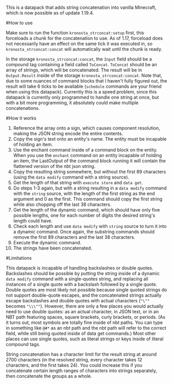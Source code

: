 This is a datapack that adds string concatenation into vanilla Minecraft, which is now possible as of update 1.19.4.

#How to use

Make sure to run the function `kronosta_strconcat:setup` first, this forceloads a chunk for the concatenation to use. As of 1.17, forceload does not necessarily have an effect on the same tick it was executed in, so `kronosta_strconcat:concat` will automatically wait until the chunk is ready.

In the storage `kronosta_strconcat:concat`, the `Input` field should be a compound tag containing a field called `ToConcat`. `ToConcat` should be an array of strings, which will be concatenated. The result will be in `Output.Result` inside of the storage `kronosta_strconcat:concat`. Note that, due to some nuances of command blocks that I haven't fully figured out, the result will take 6 ticks to be available (`schedule` commands are your friend when using this datapack). Currently this is a speed problem, since this datapack is currently only programmed to handle one string at once, but with a bit more programming, it absolutely could make multiple concatenations.

#How it works

1. Reference the array onto a sign, which causes component resolution, making the JSON string encode the entire contents.
2. Copy the sign's text onto an entity's name. The entity must be incapable of holding an item.
3. Use the enchant command inside of a command block on the entity. When you use the `enchant` command on an entity incapable of holding an item, the LastOutput of the command block running it will contain the flattened version of the nbt json string.
4. Copy the resulting string somewhere, but without the first 89 characters (using the `data modify` command with a string source).
5. Get the length of that string with `execute store` and `data get`.
6. Do steps 1-3 again, but with a string resulting in a `data modify` command with the `string` source, with the length of the first string as the end argument and 0 as the first. This command should copy the first string while also chopping off the last 38 characters.
7. Get the length of the dynamic command, which should have only five possible lengths, one for each number of digits the desired string's length could have.
8. Check each length and use `data modify` with `string` source to turn it into a dynamic command. Once again, the substring commands should remove the first 89 characters and the last 38 characters.
9. Execute the dynamic command.
10. The strings have been concatenated.

#Limitations

This datapack is incapable of handling backslashes or double quotes. Backslashes should be possible by putting the string inside of a dynamic `data modify` command with a single-quotes string, and replacing all instances of a single quote with a backslash followed by a single quote. Double quotes are most likely not possible because single quoted strings do not support double-quote escapes, and the concatenated strings actually escape backslashes and double quotes with actual characters (`"\""` becomes `"\\\""`). However, there are only a few places you would actually need to use double quotes: as an actual character, in JSON text, or in an NBT path featuring spaces, square brackets, curly brackets, or periods. (As it turns out, most symbols are totally fine inside of nbt paths. You can type in something like `@#*` as an nbt path and the nbt path will refer to the correct field, while still being quoted inside of data get commands.) Most other places can use single quotes, such as literal strings or keys inside of literal compound tags.

String concatenation has a character limit for the result string at around 2700 characters (in the resolved string, every character takes 12 characters, and the first takes 24). You could increase this if you concatenate certain length ranges of characters into strings separately, then concatenate the groups as a whole.


